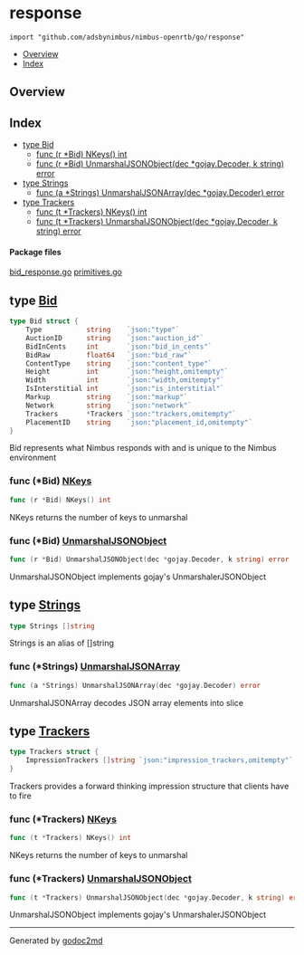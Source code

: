 

# response
`import "github.com/adsbynimbus/nimbus-openrtb/go/response"`

* [Overview](#pkg-overview)
* [Index](#pkg-index)

## <a name="pkg-overview">Overview</a>



## <a name="pkg-index">Index</a>
* [type Bid](#Bid)
  * [func (r *Bid) NKeys() int](#Bid.NKeys)
  * [func (r *Bid) UnmarshalJSONObject(dec *gojay.Decoder, k string) error](#Bid.UnmarshalJSONObject)
* [type Strings](#Strings)
  * [func (a *Strings) UnmarshalJSONArray(dec *gojay.Decoder) error](#Strings.UnmarshalJSONArray)
* [type Trackers](#Trackers)
  * [func (t *Trackers) NKeys() int](#Trackers.NKeys)
  * [func (t *Trackers) UnmarshalJSONObject(dec *gojay.Decoder, k string) error](#Trackers.UnmarshalJSONObject)


#### <a name="pkg-files">Package files</a>
[bid_response.go](/src/github.com/adsbynimbus/nimbus-openrtb/go/response/bid_response.go) [primitives.go](/src/github.com/adsbynimbus/nimbus-openrtb/go/response/primitives.go) 






## <a name="Bid">type</a> [Bid](/src/target/bid_response.go?s=141:736#L6)
``` go
type Bid struct {
    Type           string    `json:"type"`
    AuctionID      string    `json:"auction_id"`
    BidInCents     int       `json:"bid_in_cents"`
    BidRaw         float64   `json:"bid_raw"`
    ContentType    string    `json:"content_type"`
    Height         int       `json:"height,omitempty"`
    Width          int       `json:"width,omitempty"`
    IsInterstitial int       `json:"is_interstitial"`
    Markup         string    `json:"markup"`
    Network        string    `json:"network"`
    Trackers       *Trackers `json:"trackers,omitempty"`
    PlacementID    string    `json:"placement_id,omitempty"`
}
```
Bid represents what Nimbus responds with and is unique to the Nimbus environment










### <a name="Bid.NKeys">func</a> (\*Bid) [NKeys](/src/target/bid_response.go?s=1835:1860#L77)
``` go
func (r *Bid) NKeys() int
```
NKeys returns the number of keys to unmarshal




### <a name="Bid.UnmarshalJSONObject">func</a> (\*Bid) [UnmarshalJSONObject](/src/target/bid_response.go?s=983:1052#L27)
``` go
func (r *Bid) UnmarshalJSONObject(dec *gojay.Decoder, k string) error
```
UnmarshalJSONObject implements gojay's UnmarshalerJSONObject




## <a name="Strings">type</a> [Strings](/src/target/primitives.go?s=142:163#L10)
``` go
type Strings []string
```
Strings is an alias of []string










### <a name="Strings.UnmarshalJSONArray">func</a> (\*Strings) [UnmarshalJSONArray](/src/target/primitives.go?s=226:288#L13)
``` go
func (a *Strings) UnmarshalJSONArray(dec *gojay.Decoder) error
```
UnmarshalJSONArray decodes JSON array elements into slice




## <a name="Trackers">type</a> [Trackers](/src/target/bid_response.go?s=825:917#L22)
``` go
type Trackers struct {
    ImpressionTrackers []string `json:"impression_trackers,omitempty"`
}
```
Trackers provides a forward thinking impression structure that clients have to fire










### <a name="Trackers.NKeys">func</a> (\*Trackers) [NKeys](/src/target/bid_response.go?s=2276:2306#L96)
``` go
func (t *Trackers) NKeys() int
```
NKeys returns the number of keys to unmarshal




### <a name="Trackers.UnmarshalJSONObject">func</a> (\*Trackers) [UnmarshalJSONObject](/src/target/bid_response.go?s=1939:2013#L80)
``` go
func (t *Trackers) UnmarshalJSONObject(dec *gojay.Decoder, k string) error
```
UnmarshalJSONObject implements gojay's UnmarshalerJSONObject








- - -
Generated by [godoc2md](http://godoc.org/github.com/davecheney/godoc2md)
